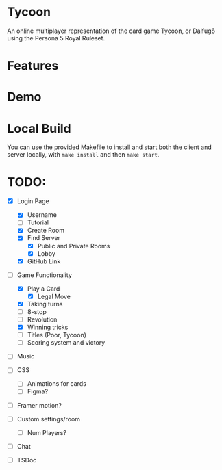 # Tycoon

An online multiplayer representation of the card game Tycoon, or Daifugō using the Persona 5 Royal Ruleset.

# Features

# Demo

# Local Build

You can use the provided Makefile to install and start both the client and server locally, with `make install` and then `make start`.

# TODO:

- [x] Login Page

  - [x] Username
  - [ ] Tutorial
  - [x] Create Room
  - [x] Find Server
    - [x] Public and Private Rooms
    - [x] Lobby
  - [x] GitHub Link

- [ ] Game Functionality

  - [x] Play a Card
    - [x] Legal Move
  - [x] Taking turns
  - [ ] 8-stop
  - [ ] Revolution
  - [x] Winning tricks
  - [ ] Titles (Poor, Tycoon)
  - [ ] Scoring system and victory

- [ ] Music
- [ ] CSS

  - [ ] Animations for cards
  - [ ] Figma?

- [ ] Framer motion?
- [ ] Custom settings/room

  - [ ] Num Players?

- [ ] Chat
- [ ] TSDoc
